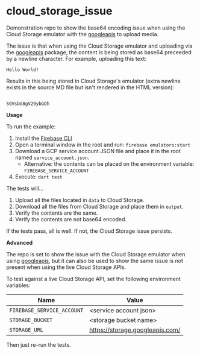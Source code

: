 # cloud_storage_issue

Demonstration repo to show the base64 encoding issue when using the Cloud
Storage emulator with the [googleapis] to upload media.

The issue is that when using the Cloud Storage emulator and uploading via the
[googleapis] package, the content is being stored as base64 preceeded by a
newline character.  For example, uploading this text:
```
Hello World!
```

Results in this being stored in Cloud Storage's emulator (extra newline exists
in the source MD file but isn't rendered in the HTML version):
```

SGVsbG8gV29ybGQh
```

**Usage**

To run the example:
1. Install the [Firebase CLI](https://firebase.google.com/docs/cli)
1. Open a terminal window in the root and run: `firebase emulators:start`
1. Download a GCP service account JSON file and place it in the root named `service_account.json`.
    * Alternative: the contents can be placed on the environment variable: `FIREBASE_SERVICE_ACCOUNT`
1. Execute: `dart test`

The tests will...
1. Upload all the files located in `data` to Cloud Storage.
1. Download all the files from Cloud Storage and place them in `output`.
1. Verify the contents are the same.
1. Verify the contents are not base64 encoded.

If the tests pass, all is well.  If not, the Cloud Storage issue persists.

**Advanced**

The repo is set to show the issue with the Cloud Storage emulator when using
[googleapis], but it can also be used to show the same issue is not present when
using the live Cloud Storage APIs.

To test against a live Cloud Storage API, set the following environment
variables:

Name                       | Value
---------------------------|-------
`FIREBASE_SERVICE_ACCOUNT` | &lt;service account json>
`STORAGE_BUCKET`           | &lt;storage bucket name>
`STORAGE_URL`              | https://storage.googleapis.com/

Then just re-run the tests.

<!-- Links -->
[googleapis]: https://pub.dev/packages/googleapis

